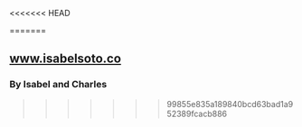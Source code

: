 <<<<<<< HEAD

=======
## www.isabelsoto.co
### By Isabel and Charles
>>>>>>> 99855e835a189840bcd63bad1a952389fcacb886
